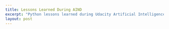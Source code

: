 ```yaml
---
title: Lessons Learned During AIND
excerpt: "Python lessons learned during Udacity Artificial Intelligence Nanodegree. This is a long description"
layout: post
---
```

